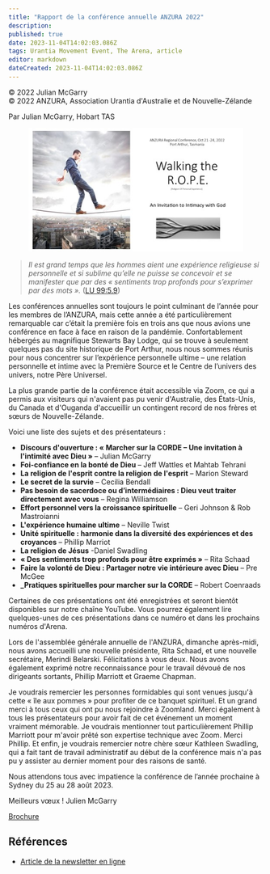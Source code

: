 ```yaml
---
title: "Rapport de la conférence annuelle ANZURA 2022"
description: 
published: true
date: 2023-11-04T14:02:03.086Z
tags: Urantia Movement Event, The Arena, article
editor: markdown
dateCreated: 2023-11-04T14:02:03.086Z
---
```


<p class="v-card v-sheet theme--light grey lighten-3 px-2">© 2022 Julian McGarry<br>© 2022 ANZURA, Association Urantia d'Australie et de Nouvelle-Zélande</p>


Par Julian McGarry, Hobart TAS

<figure id="Figure_1" class="image urantiapedia">
<img src="/image/article/The_Arena/22-Conf.-logo.jpg" alt="2022 ANZURA Annual Conference">
</figure>

> _Il est grand temps que les hommes aient une expérience religieuse si personnelle et si sublime qu’elle ne puisse se concevoir et se manifester que par des « sentiments trop profonds pour s’exprimer par des mots »._ ([LU 99:5.9](/fr/The_Urantia_Book/99#p5_9))

Les conférences annuelles sont toujours le point culminant de l’année pour les membres de l’ANZURA, mais cette année a été particulièrement remarquable car c’était la première fois en trois ans que nous avions une conférence en face à face en raison de la pandémie. Confortablement hébergés au magnifique Stewarts Bay Lodge, qui se trouve à seulement quelques pas du site historique de Port Arthur, nous nous sommes réunis pour nous concentrer sur l’expérience personnelle ultime – une relation personnelle et intime avec la Première Source et le Centre de l’univers des univers, notre Père Universel.

La plus grande partie de la conférence était accessible via Zoom, ce qui a permis aux visiteurs qui n'avaient pas pu venir d'Australie, des États-Unis, du Canada et d'Ouganda d'accueillir un contingent record de nos frères et sœurs de Nouvelle-Zélande.

Voici une liste des sujets et des présentateurs :

- **Discours d'ouverture : « Marcher sur la CORDE – Une invitation à l'intimité avec Dieu »** – Julian McGarry
- **Foi-confiance en la bonté de Dieu** – Jeff Wattles et Mahtab Tehrani
- **La religion de l'esprit contre la religion de l'esprit** – Marion Steward
- **Le secret de la survie** – Cecilia Bendall
- **Pas besoin de sacerdoce ou d’intermédiaires : Dieu veut traiter directement avec vous** – Regina Williamson
- **Effort personnel vers la croissance spirituelle** – Geri Johnson & Rob Mastroianni
- **L'expérience humaine ultime** – Neville Twist
- **Unité spirituelle : harmonie dans la diversité des expériences et des croyances** – Phillip Marriot
- **La religion de Jésus** -Daniel Swadling
- **« Des sentiments trop profonds pour être exprimés »** – Rita Schaad
- **Faire la volonté de Dieu : Partager notre vie intérieure avec Dieu** – Pre McGee
- **_Pratiques spirituelles pour marcher sur la CORDE** – Robert Coenraads

Certaines de ces présentations ont été enregistrées et seront bientôt disponibles sur notre chaîne YouTube. Vous pourrez également lire quelques-unes de ces présentations dans ce numéro et dans les prochains numéros d'Arena.

Lors de l'assemblée générale annuelle de l'ANZURA, dimanche après-midi, nous avons accueilli une nouvelle présidente, Rita Schaad, et une nouvelle secrétaire, Merindi Belarski. Félicitations à vous deux. Nous avons également exprimé notre reconnaissance pour le travail dévoué de nos dirigeants sortants, Phillip Marriott et Graeme Chapman.

Je voudrais remercier les personnes formidables qui sont venues jusqu'à cette « île aux pommes » pour profiter de ce banquet spirituel. Et un grand merci à tous ceux qui ont pu nous rejoindre à Zoomland. Merci également à tous les présentateurs pour avoir fait de cet événement un moment vraiment mémorable. Je voudrais mentionner tout particulièrement Phillip Marriott pour m'avoir prêté son expertise technique avec Zoom. Merci Phillip. Et enfin, je voudrais remercier notre chère sœur Kathleen Swadling, qui a fait tant de travail administratif au début de la conférence mais n'a pas pu y assister au dernier moment pour des raisons de santé.

Nous attendons tous avec impatience la conférence de l’année prochaine à Sydney du 25 au 28 août 2023.

Meilleurs vœux !
Julien McGarry

[Brochure](http://anzura.urantia-association.org/wp-content/uploads/sites/3/2023/01/ANZURA_ConfBroch_2022.pdf)

## Références

- [Article de la newsletter en ligne](https://anzura.urantia-association.org/2023/01/06/2022-anzura-annual-conference-report)

